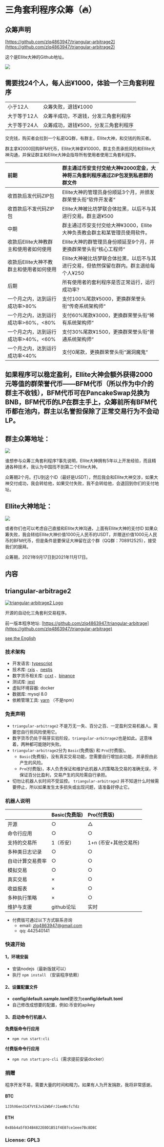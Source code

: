 # 三角套利程序众筹（🔥）

## 众筹声明

[https://github.com/zlq4863947/triangular-arbitrage2](https://github.com/zlq4863947/triangular-arbitrage2) 

这个是Ellite大神的Github地址。

![](../.gitbook/assets/image%20%2841%29.png)

## 需要找24个人，每人出¥1000，体验一个三角套利程序

|  |  |
| :--- | :--- |
| 小于12人 | 众筹失败，退钱¥1000 |
| 大于等于12人 | 众筹半成功，不退钱，分发三角套利程序 |
| 大于等于24人 | 众筹成功，退钱¥500，分发三角套利程序 |

交完钱，购买者会拉到一个私密QQ群，有群主，Ellite大神，和交钱的购买者。

群主拿¥2000回购BFM代币，Ellite大神拿¥10000，群主负责承担风险和Ellite大神沟通，并保证群主和Ellite大神会指导所有使用者使用三角套利程序。

| 前期 | 群主通过币安支付交给大神¥2000定金，大神将三角套利程序通过ZIP包发到私密群的群文件 |
| :--- | :--- |
| 收首款后发代码ZIP包 | Ellite大神的管理员身份顺延3个月，并颁发群荣誉头衔“软件开发者“ |
| 收首款后不发代码ZIP包 | Ellite大神被比坊梦联合体拉黑，以后不与其进行交易。群主退¥500 |
| 中期 | 群主通过币安支付交给大神¥3000，Ellite大神负责教会群主和某管理员使用软件。 |
| 收款后Ellite大神教群主和使用者如何使用 | Ellite大神的群管理员身份顺延至9个月，并更换群荣誉头衔“核心工程师“ |
| 收款后Ellite大神不教群主和使用者如何使用 | Ellite大神被比坊梦联合体拉黑，以后不与其进行交易，但依然保留在群内。群主退给每个人¥250 |
| 后期 | 所有使用者的套利程序是否正常运行，运行成功率? |
| 一个月之内，达到运行成功率&gt;80% | 支付100%尾款¥5000，更换群荣誉头衔“传奇系统架构师“ |
| 一个月之内，达到运行成功率&gt;60%，&lt;80% | 支付60%尾款¥3000，更换群荣誉头衔“稀有系统架构师“ |
| 一个月之内，达到运行成功率&gt;40%，&lt;60% | 支付30%尾款¥1500，更换群荣誉头衔“普通系统架构师“ |
| 一个月之内，达到运行成功率&lt;40% | 支付0尾款，更换群荣誉头衔“漏洞魔鬼“ |

## 如果程序可以稳定盈利，Ellite大神会额外获得2000元等值的群荣誉代币——BFM代币（所以作为中介的群主不收钱），BFM代币可在PancakeSwap兑换为BNB，BFM代币的LP在群主手上，众筹前所有BFM代币都在池内，群主以名誉担保除了正常交易行为不会动LP。

## 群主众筹地址：

![](../.gitbook/assets/a3f955270ba357c39d29a9106ba641f1.jpg)

谁想参与众筹三角套利程序?事先说明，Ellite大神拥有5年以上开发经验，而且精通各种技术，我认为中国找不到第二个Ellite大神。

众筹期2个月。打U到这个ID（最好是USDT），然后我会和Ellite大神交涉，如果大神交付成功，我会转给他，如果交付失败，我不会转给他，会退回到你们的支付地址。

## Ellite大神地址：

![](../.gitbook/assets/image%20%2844%29.png)

或者你们也可以考虑自己直接和Ellite大神沟通，上面有Ellite大神的支付ID  如果众筹失败，我会转给Ellite大神价值1000元人民币的USDT，并赠送价值1000元人民币的BFM代币，但是条件是要保证大神留在这个群（QQ群：708912525），接受我们的膜拜。 

众筹期，2021年9月17日到2021年11月17日。

## 内容

## triangular-arbitrage2

[![triangular-arbitrage2 Logo](https://github.com/zlq4863947/triangular-arbitrage2/raw/main/assets/images/logo.svg)](https://github.com/zlq4863947/triangular-arbitrage2)

开源的自动化三角套利交易程序。

前一版本程序地址: [https://github.com/zlq4863947/triangular-arbitrage](https://github.com/zlq4863947/triangular-arbitrage)

[see the English](https://github.com/zlq4863947/triangular-arbitrage2/blob/main/README_EN.md)

### 技术架构

* 开发语言: [typescript](https://github.com/microsoft/TypeScript)
* 技术库: [rxjs](https://github.com/ReactiveX/rxjs) 、[nestjs](https://github.com/nestjs/nest)
* 数字货币相关库: [ccxt](https://github.com/ccxt/ccxt) 、[binance](https://github.com/tiagosiebler/binance)
* 测试库: [jest](https://github.com/facebook/jest)
* 虚拟环境容器: docker
* 数据库: mysql 8.0
* 依赖管理工具: [yarn](https://github.com/yarnpkg/yarn) （不是npm）

### 免责声明

* `triangular-arbitrage2` 不是万无一失、百分之百、一定盈利交易机器人。需要您自行担风险使用它。
* 数字货币仍处于萌芽实验阶段，`triangular-arbitrage2`也是如此。这意味着，两种都可能随时失败。
* `triangular-arbitrage2`分为 `Basic`\(免费版\) 和 `Pro`\(付费版\)。
  * `Basic`\(免费版\)，没有真实交易功能，您需要自行增加此功能，并承担由此产生的风险。
  * `Pro`\(付费版\)，本人负责保证和维护此机器人的策略及交易的准确无误，不保证百分比盈利，交易产生的风险需自行承担。
* 切勿让机器人长时间不受监控。 `triangular-arbitrage2` 并不知道什么时候需要停止，所以如果发生太多损失或出现问题，请准备好停止它。

### 机器人说明

|  | Basic\(免费版\) | Pro\(付费版\) |
| :--- | :--- | :--- |
| 开源 | ○ | △ |
| 命令行应用 | ○ | ○ |
| 支持的交易所 | 1（币安） | 1+n \(币安+其他交易所\) |
| 多种类日志记录 | ○ | ○ |
| 自动计算交易费率 | ○ | ○ |
| 模拟交易 | ○ | ○ |
| 真实交易 | × | ○ |
| 收益报表 | × | ○ |
| 多种执行策略 | × | ○ |
| 维护与支援 | github论坛 | 实时 |

* 付费版可通过以下方式联系咨询
  * email: [zlq4863947@gmail.com](mailto:zlq4863947@gmail.com)
  * qq: 442540141

### 快速开始

#### 1，环境安装

* 安装nodejs（最新版就可以）
* 执行 `npm install` （安装程序依赖）

#### 2、设置配置文件

* **config/default.sample.toml**更改为**config/default.toml**
* 自己修改成想要的配置，例如:币安的apikey

#### 3、启动命令行机器人

**免费版命令行应用**

* `npm run start:cli`

**付费版命令行应用**

* `npm run start:pro-cli`（需求提前安装docker）

### 捐赠

程序开发不易，需要大量的时间和精力。如果有人为开发捐款，我将非常感谢。

#### BTC

`1J3hX6en3147VtEJvS2WbFrJ1emNcfcTdz`

#### ETH

`0x8bb4a5f034B4822E0D1B51f4E07ce1eee7Bc8D8C`

### License: GPL3

